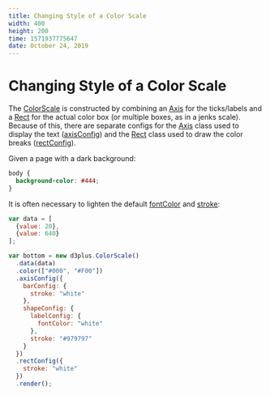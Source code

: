 ```yaml
---
title: Changing Style of a Color Scale
width: 400
height: 200
time: 1571937775647
date: October 24, 2019
---
```


[width]: 400
[height]: 200

# Changing Style of a Color Scale

The [ColorScale](http://d3plus.org/docs/#ColorScale) is constructed by combining an [Axis](http://d3plus.org/docs/#Axis) for the ticks/labels and a [Rect](http://d3plus.org/docs/#Rect) for the actual color box (or multiple boxes, as in a jenks scale). Because of this, there are separate configs for the [Axis](http://d3plus.org/docs/#Axis) class used to display the text ([axisConfig](http://d3plus.org/docs/#ColorScale.axisConfig)) and the [Rect](http://d3plus.org/docs/#Rect) class used to draw the color breaks ([rectConfig](http://d3plus.org/docs/#ColorScale.rectConfig)).

Given a page with a dark background:

```css
body {
  background-color: #444;
}
```

It is often necessary to lighten the default [fontColor](http://d3plus.org/docs/#TextBox.fontColor) and [stroke](http://d3plus.org/docs/#Shape.stroke):

```js
var data = [
  {value: 20},
  {value: 640}
];

var bottom = new d3plus.ColorScale()
  .data(data)
  .color(["#000", "#F00"])
  .axisConfig({
    barConfig: {
      stroke: "white"
    },
    shapeConfig: {
      labelConfig: {
        fontColor: "white"
      },
      stroke: "#979797"
    }
  })
  .rectConfig({
    stroke: "white"
  })
  .render();
```
